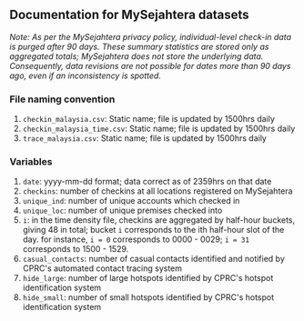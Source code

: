 ## Documentation for MySejahtera datasets

_Note: As per the MySejahtera privacy policy, individual-level check-in data is purged after 90 days. These summary statistics are stored only as aggregated totals; MySejahtera does not store the underlying data. Consequently, data revisions are not possible for dates more than 90 days ago, even if an inconsistency is spotted._

### File naming convention

1) `checkin_malaysia.csv`: Static name; file is updated by 1500hrs daily
2) `checkin_malaysia_time.csv`: Static name; file is updated by 1500hrs daily
3) `trace_malaysia.csv`: Static name; file is updated by 1500hrs daily

### Variables

1) `date`: yyyy-mm-dd format; data correct as of 2359hrs on that date
2) `checkins`: number of checkins at all locations registered on MySejahtera
3) `unique_ind`: number of unique accounts which checked in
4) `unique_loc`: number of unique premises checked into
5) `i`: in the time density file, checkins are aggregated by half-hour buckets, giving 48 in total; bucket `i` corresponds to the ith half-hour slot of the day. for instance, `i = 0` corresponds to 0000 - 0029; `i = 31` corresponds to 1500 - 1529.
6) `casual_contacts`: number of casual contacts identified and notified by CPRC's automated contact tracing system
7) `hide_large`: number of large hotspots identified by CPRC's hotspot identification system
8) `hide_small`: number of small hotspots identified by CPRC's hotspot identification system
